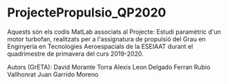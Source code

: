 # ProjectePropulsio_QP2020

Aquests són els codis MatLab associats al Projecte: Estudi paramètric d'un motor turbofan, realitzats per a l'assignatura de propulsió
del Grau en Enginyeria en Tecnologies Aeroespacials de la ESEIAAT durant el quadrimestre de primavera del curs 2019-2020.

Autors (GrETA):
David Morante Torra
Alexis Leon Delgado
Ferran Rubio Vallhonrat
Juan Garrido Moreno
